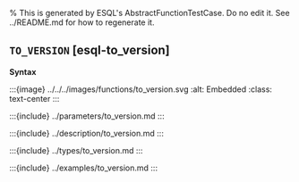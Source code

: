 % This is generated by ESQL's AbstractFunctionTestCase. Do no edit it. See ../README.md for how to regenerate it.

## `TO_VERSION` [esql-to_version]

**Syntax**

:::{image} ../../../images/functions/to_version.svg
:alt: Embedded
:class: text-center
:::


:::{include} ../parameters/to_version.md
:::

:::{include} ../description/to_version.md
:::

:::{include} ../types/to_version.md
:::

:::{include} ../examples/to_version.md
:::
